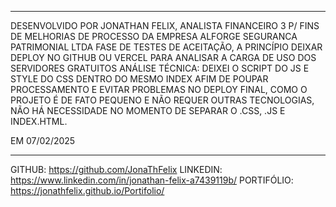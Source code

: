 
--------------------------------------------------------------------------------------------------------------------------------------------------
DESENVOLVIDO POR JONATHAN FELIX, ANALISTA FINANCEIRO 3 P/ FINS DE MELHORIAS DE PROCESSO DA EMPRESA ALFORGE SEGURANCA PATRIMONIAL LTDA
FASE DE TESTES DE ACEITAÇÃO, A PRINCÍPIO DEIXAR DEPLOY NO GITHUB OU VERCEL PARA ANALISAR A CARGA DE USO DOS SERVIDORES GRATUITOS
ANÁLISE TÉCNICA: DEIXEI O SCRIPT DO JS E STYLE DO CSS DENTRO DO MESMO INDEX AFIM DE POUPAR PROCESSAMENTO E EVITAR PROBLEMAS NO DEPLOY FINAL,
COMO O PROJETO É DE FATO PEQUENO E NÃO REQUER OUTRAS TECNOLOGIAS, NÃO HÁ NECESSIDADE NO MOMENTO DE SEPARAR O .CSS, .JS E INDEX.HTML.

EM 07/02/2025

--------------------------------------------------------------------------------------------------------------------------------------------------
GITHUB: https://github.com/JonaThFelix
LINKEDIN: https://www.linkedin.com/in/jonathan-felix-a7439119b/
PORTIFÓLIO: https://jonathfelix.github.io/Portifolio/


